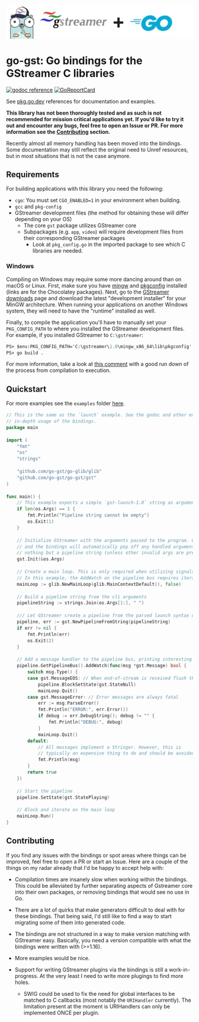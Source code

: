 ![banner](./img/go-gst-banner.png)

# go-gst: Go bindings for the GStreamer C libraries

[![godoc reference](https://img.shields.io/badge/godoc-reference-blue.svg)](https://godoc.org/github.com/go-gst/go-gst)
[![GoReportCard](https://goreportcard.com/badge/github.com/go-gst/go-gst)](https://goreportcard.com/report/github.com/go-gst/go-gst)
<!-- ![](https://github.com/go-gst/go-gst/workflows/Tests/badge.svg) -->

See [pkg.go.dev](https://pkg.go.dev/github.com/go-gst/go-gst) references for documentation and examples.

**This library has not been thoroughly tested and as such is not recommended for mission critical applications yet. If you'd like to try it out and encounter any bugs, feel free to open an Issue or PR. For more information see the [Contributing](#contributing) section.**

Recently almost all memory handling has been moved into the bindings. Some documentation may still reflect the original need to Unref resources, but in most situations that is not the case anymore.

## Requirements

For building applications with this library you need the following:

 - `cgo`: You must set `CGO_ENABLED=1` in your environment when building.
 - `gcc` and `pkg-config`
 - GStreamer development files (the method for obtaining these will differ depending on your OS)
   - The core `gst` package utilizes GStreamer core
   - Subpackages (e.g. `app`, `video`) will require development files from their corresponding GStreamer packages
     - Look at `pkg_config.go` in the imported package to see which C libraries are needed.

### Windows

Compiling on Windows may require some more dancing around than on macOS or Linux.
First, make sure you have [mingw](https://chocolatey.org/packages/mingw) and [pkgconfig](https://chocolatey.org/packages/pkgconfiglite) installed (links are for the Chocolatey packages).
Next, go to the [GStreamer downloads](https://gstreamer.freedesktop.org/download/) page and download the latest "development installer" for your MinGW architecture. 
When running your applications on another Windows system, they will need to have the "runtime" installed as well.

Finally, to compile the application you'll have to manually set your `PKG_CONFIG_PATH` to where you installed the GStreamer development files.
For example, if you installed GStreamer to `C:\gstreamer`:

```ps
PS> $env:PKG_CONFIG_PATH='C:\gstreamer\1.0\mingw_x86_64\lib\pkgconfig'
PS> go build .
```

For more information, take a look at [this comment](https://github.com/go-gst/go-gst/issues/3#issuecomment-760648278) with a good run down of the process from compilation to execution.

## Quickstart

For more examples see the `examples` folder [here](examples/).

```go
// This is the same as the `launch` example. See the godoc and other examples for more 
// in-depth usage of the bindings.
package main

import (
    "fmt"
    "os"
    "strings"

    "github.com/go-gst/go-glib/glib"
    "github.com/go-gst/go-gst/gst"
)

func main() {
    // This example expects a simple `gst-launch-1.0` string as arguments
    if len(os.Args) == 1 {
        fmt.Println("Pipeline string cannot be empty")
        os.Exit(1)
    }

    // Initialize GStreamer with the arguments passed to the program. Gstreamer
    // and the bindings will automatically pop off any handled arguments leaving
    // nothing but a pipeline string (unless other invalid args are present).
    gst.Init(&os.Args)

    // Create a main loop. This is only required when utilizing signals via the bindings.
    // In this example, the AddWatch on the pipeline bus requires iterating on the main loop.
    mainLoop := glib.NewMainLoop(glib.MainContextDefault(), false)

    // Build a pipeline string from the cli arguments
    pipelineString := strings.Join(os.Args[1:], " ")

    /// Let GStreamer create a pipeline from the parsed launch syntax on the cli.
    pipeline, err := gst.NewPipelineFromString(pipelineString)
    if err != nil {
        fmt.Println(err)
        os.Exit(2)
    }

    // Add a message handler to the pipeline bus, printing interesting information to the console.
    pipeline.GetPipelineBus().AddWatch(func(msg *gst.Message) bool {
        switch msg.Type() {
        case gst.MessageEOS: // When end-of-stream is received flush the pipeling and stop the main loop
            pipeline.BlockSetState(gst.StateNull)
            mainLoop.Quit()
        case gst.MessageError: // Error messages are always fatal
            err := msg.ParseError()
            fmt.Println("ERROR:", err.Error())
            if debug := err.DebugString(); debug != "" {
                fmt.Println("DEBUG:", debug)
            }
            mainLoop.Quit()
        default:
            // All messages implement a Stringer. However, this is
            // typically an expensive thing to do and should be avoided.
            fmt.Println(msg)
        }
        return true
    })

    // Start the pipeline
    pipeline.SetState(gst.StatePlaying)

    // Block and iterate on the main loop
    mainLoop.Run()
}
```

## Contributing

If you find any issues with the bindings or spot areas where things can be improved, feel free to open a PR or start an Issue. Here are a couple of the things on my radar already that I'd be happy to accept help with:

 - Compilation times are insanely slow when working within the bindings. This could be alleviated by further separating aspects of Gstreamer core into their own packages, or removing bindings that would see no use in Go.

 - There are a lot of quirks that make generators difficult to deal with for these bindings. That being said, I'd still like to find a way to start migrating some of them into generated code.

 - The bindings are not structured in a way to make version matching with GStreamer easy. Basically, you need a version compatible with what the bindings were written with (>=1.16).

 - More examples would be nice.

 - Support for writing GStreamer plugins via the bindings is still a work-in-progress. At the very least I need to write more plugings to find more holes. 

    - SWIG could be used to fix the need for global interfaces to be matched to C callbacks (most notably the `URIHandler` currently). The limitation present at the moment is URIHandlers can only be implemented ONCE per plugin.
